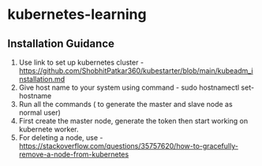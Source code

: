 # kubernetes-learning
## Installation Guidance
1. Use link to set up kubernetes cluster - https://github.com/ShobhitPatkar360/kubestarter/blob/main/kubeadm_installation.md
2. Give host name to your system using command - sudo hostnamectl set-hostname <your-hostname>
3. Run all the commands ( to generate the master and slave node as normal user)
4. First create the master node, generate the token then start working on kubernete worker.
5. For deleting a node, use - https://stackoverflow.com/questions/35757620/how-to-gracefully-remove-a-node-from-kubernetes 
